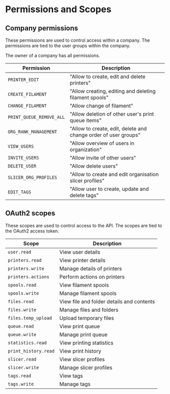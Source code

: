 # Permissions and Scopes

## Company permissions

These permissions are used to control access within a company. The permissions are tied to the user groups within the company.

The owner of a company has all permissions.

| Permission               | Description                                                     |
| ------------------------ | --------------------------------------------------------------- |
| `PRINTER_EDIT`           | "Allow to create, edit and delete printers"                     |
| `CREATE_FILAMENT`        | "Allow creating, editing and deleting filament spools"          |
| `CHANGE_FILAMENT`        | "Allow change of filament"                                      |
| `PRINT_QUEUE_REMOVE_ALL` | "Allow deletion of other user's print queue items"              |
| `ORG_RANK_MANAGEMENT`    | "Allow to create, edit, delete and change order of user groups" |
| `VIEW_USERS`             | "Allow overview of users in organization"                       |
| `INVITE_USERS`           | "Allow invite of other users"                                   |
| `DELETE_USER`            | "Allow delete users"                                            |
| `SLICER_ORG_PROFILES`    | "Allow to create and edit organisation slicer profiles"         |
| `EDIT_TAGS`              | "Allow user to create, update and delete tags"                  |

## OAuth2 scopes

These scopes are used to control access to the API. The scopes are tied to the OAuth2 access token.

| Scope                | Description                               |
| -------------------- | ----------------------------------------- |
| `user.read`          | View user details                         |
| `printers.read`      | View printer details                      |
| `printers.write`     | Manage details of printers                |
| `printers.actions`   | Perform actions on printers               |
| `spools.read`        | View filament spools                      |
| `spools.write`       | Manage filament spools                    |
| `files.read`         | View file and folder details and contents |
| `files.write`        | Manage files and folders                  |
| `files.temp_upload`  | Upload temporary files                    |
| `queue.read`         | View print queue                          |
| `queue.write`        | Manage print queue                        |
| `statistics.read`    | View printing statistics                  |
| `print_history.read` | View print history                        |
| `slicer.read`        | View slicer profiles                      |
| `slicer.write`       | Manage slicer profiles                    |
| `tags.read`          | View tags                                 |
| `tags.write`         | Manage tags                               |
